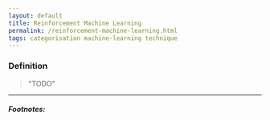 ```yaml
---
layout: default
title: Reinforcement Machine Learning
permalink: /reinforcement-machine-learning.html
tags: categorisation machine-learning technique
---
```


### Definition

> "TODO"

<hr />

##### Footnotes: